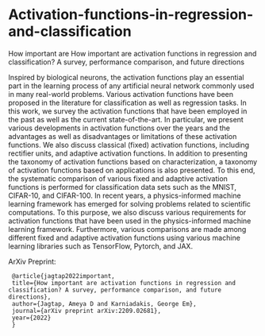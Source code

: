# Activation-functions-in-regression-and-classification
How important are How important are activation functions in regression and classification? A survey, performance comparison, and future directions

Inspired by biological neurons, the activation functions play an essential part in the learning process of any artificial neural network commonly used in many real-world problems. Various activation functions have been proposed in the literature for classification as well as regression tasks. In this work, we survey the activation functions that have been employed in the past as well as the current state-of-the-art. In particular, we present various developments in activation functions over the years and the advantages as well as disadvantages or limitations of these activation functions. We also discuss classical (fixed) activation functions, including rectifier units, and adaptive activation functions. In addition to presenting the taxonomy of activation functions based on characterization, a taxonomy of activation functions based on applications is also presented. To this end, the systematic comparison of various fixed and adaptive activation functions is performed for classification data sets such as the MNIST, CIFAR-10, and CIFAR-100. In recent years, a physics-informed machine learning framework has emerged for solving problems related to scientific computations. To this purpose, we also discuss various requirements for activation functions that have been used in the physics-informed machine learning framework. Furthermore, various comparisons are made among different fixed and adaptive activation functions using various machine learning libraries such as TensorFlow, Pytorch, and JAX.

ArXiv Preprint:

     @article{jagtap2022important,
     title={How important are activation functions in regression and classification? A survey, performance comparison, and future directions},
     author={Jagtap, Ameya D and Karniadakis, George Em},
     journal={arXiv preprint arXiv:2209.02681},
     year={2022}
     }
     
